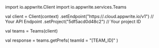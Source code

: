 import io.appwrite.Client
import io.appwrite.services.Teams

val client = Client(context)
    .setEndpoint("https://<REGION>.cloud.appwrite.io/v1") // Your API Endpoint
    .setProject("5df5acd0d48c2") // Your project ID

val teams = Teams(client)

val response = teams.getPrefs(
    teamId = "[TEAM_ID]"
)
